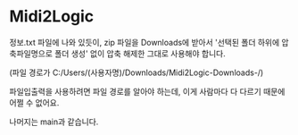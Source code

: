 # Midi2Logic

정보.txt 파일에 나와 있듯이, zip 파일을 Downloads에 받아서 '선택된 폴더 하위에 압축파일명으로 폴더 생성' 없이 압축 해제한 그대로 사용해야 합니다.

(파일 경로가 C:/Users/(사용자명)/Downloads/Midi2Logic-Downloads-/)

파일입출력을 사용하려면 파일 경로를 알아야 하는데, 이게 사람마다 다 다르기 때문에 어쩔 수 없어요.

나머지는 main과 같습니다.
